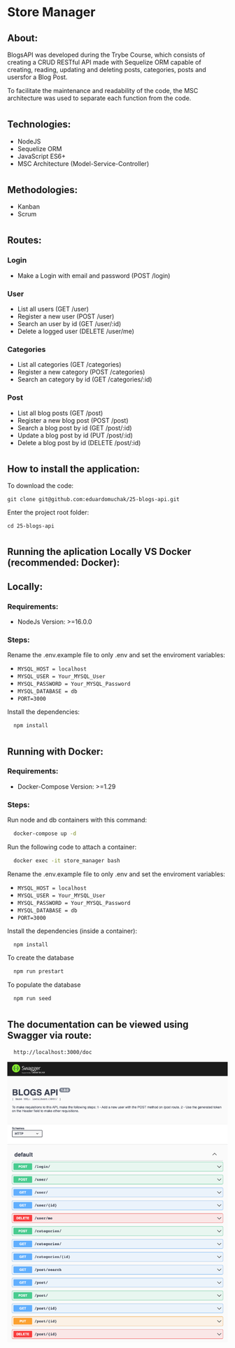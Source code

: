 # Store Manager

## About:

BlogsAPI was developed during the Trybe Course, which consists of creating a CRUD RESTful API made with Sequelize ORM capable of creating, reading, updating and deleting posts, categories, posts and usersfor a Blog Post.

To facilitate the maintenance and readability of the code, the MSC architecture was used to separate each function from the code.

#
## Technologies:

- NodeJS
- Sequelize ORM
- JavaScript ES6+
- MSC Architecture (Model-Service-Controller)

#
## Methodologies:

- Kanban
- Scrum

#
## Routes:

### Login
- Make a Login with email and password (POST /login)

### User
- List all users (GET /user)
- Register a new user (POST /user)
- Search an user by id (GET /user/:id)
- Delete a logged user (DELETE /user/me)

### Categories
- List all categories (GET /categories)
- Register a new category (POST /categories)
- Search an category by id (GET /categories/:id)

### Post
- List all blog posts (GET /post)
- Register a new blog post (POST /post)
- Search a blog post by id (GET /post/:id)
- Update a blog post by id (PUT /post/:id)
- Delete a blog post by id (DELETE /post/:id)

#
## How to install the application:

To download the code:

```
git clone git@github.com:eduardomuchak/25-blogs-api.git
```

Enter the project root folder:

```
cd 25-blogs-api
```
#
## Running the aplication Locally VS Docker (recommended: Docker):

## Locally:

### Requirements:
- NodeJs Version: >=16.0.0

### Steps:

Rename the .env.example file to only .env and set the enviroment variables:

- `MYSQL_HOST = localhost`
- `MYSQL_USER = Your_MYSQL_User`
- `MYSQL_PASSWORD = Your_MYSQL_Password`
- `MYSQL_DATABASE = db`
- `PORT=3000`

Install the dependencies:

```
  npm install
```
#
## Running with Docker:

### Requirements:
- Docker-Compose Version: >=1.29

### Steps:

Run node and db containers with this command:

```bash
  docker-compose up -d
```

Run the following code to attach a container:

```bash
  docker exec -it store_manager bash
```

Rename the .env.example file to only .env and set the enviroment variables:

- `MYSQL_HOST = localhost`
- `MYSQL_USER = Your_MYSQL_User`
- `MYSQL_PASSWORD = Your_MYSQL_Password`
- `MYSQL_DATABASE = db`
- `PORT=3000`

Install the dependencies (inside a container):
```
  npm install
```

To create the database
```bash
  npm run prestart
```

To populate the database
```bash
  npm run seed
```
#
## The documentation can be viewed using Swagger via route:
```bash
  http://localhost:3000/doc
```

<p align="center">
  <img 
    src="./screenshots/SwaggerUI.png"
  >
</p>

